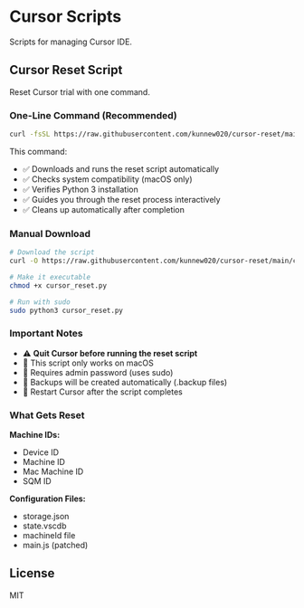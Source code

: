 # Cursor Scripts

Scripts for managing Cursor IDE.

## Cursor Reset Script

Reset Cursor trial with one command.

### One-Line Command (Recommended)

```bash
curl -fsSL https://raw.githubusercontent.com/kunnew020/cursor-reset/main/reset.sh | bash
```

This command:
- ✅ Downloads and runs the reset script automatically
- ✅ Checks system compatibility (macOS only)
- ✅ Verifies Python 3 installation
- ✅ Guides you through the reset process interactively
- ✅ Cleans up automatically after completion

### Manual Download

```bash
# Download the script
curl -O https://raw.githubusercontent.com/kunnew020/cursor-reset/main/cursor_reset.py

# Make it executable
chmod +x cursor_reset.py

# Run with sudo
sudo python3 cursor_reset.py
```

### Important Notes

- ⚠️ **Quit Cursor before running the reset script**
- 🍎 This script only works on macOS
- 🔐 Requires admin password (uses sudo)
- 💾 Backups will be created automatically (.backup files)
- 🔄 Restart Cursor after the script completes

### What Gets Reset

**Machine IDs:**
- Device ID
- Machine ID
- Mac Machine ID
- SQM ID

**Configuration Files:**
- storage.json
- state.vscdb
- machineId file
- main.js (patched)

## License

MIT

